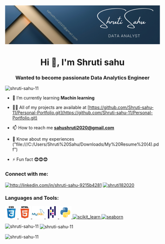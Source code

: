 ![logo](https://github.com/Shruti-sahu-11/sahushruti2020/blob/main/Blue%20Gold%20Elegant%20Minimalist%20Digital%20Marketer%20LinkedIn%20Banner.png)
<h1 align="center">Hi 👋, I'm Shruti sahu</h1>
<h3 align="center">Wanted to become passionate Data Analytics Engineer</h3>

<p align="left"> <img src="https://komarev.com/ghpvc/?username=shruti-sahu-11&label=Profile%20views&color=0e75b6&style=flat" alt="shruti-sahu-11" /> </p>

- 🌱 I’m currently learning **Machin learning**

- 👨‍💻 All of my projects are available at [https://github.com/Shruti-sahu-11/Personal-Portfolio.git](https://github.com/Shruti-sahu-11/Personal-Portfolio.git)

- 📫 How to reach me **sahushruti2020@gmail.com**

- 📄 Know about my experiences ("file:///C:/Users/Shruti%20Sahu/Downloads/My%20Resume%20(4).pdf")

- ⚡ Fun fact **😊😊😊**

<h3 align="left">Connect with me:</h3>
<p align="left">
<a href="https://linkedin.com/in/http://linkedin.com/in/shruti-sahu-9215b4281" target="blank"><img align="center" src="https://raw.githubusercontent.com/rahuldkjain/github-profile-readme-generator/master/src/images/icons/Social/linked-in-alt.svg" alt="http://linkedin.com/in/shruti-sahu-9215b4281" height="30" width="40" /></a>
<a href="https://instagram.com/shruti182020" target="blank"><img align="center" src="https://raw.githubusercontent.com/rahuldkjain/github-profile-readme-generator/master/src/images/icons/Social/instagram.svg" alt="shruti182020" height="30" width="40" /></a>
</p>

<h3 align="left">Languages and Tools:</h3>
<p align="left"> <a href="https://www.w3schools.com/css/" target="_blank" rel="noreferrer"> <img src="https://raw.githubusercontent.com/devicons/devicon/master/icons/css3/css3-original-wordmark.svg" alt="css3" width="40" height="40"/> </a> <a href="https://www.w3.org/html/" target="_blank" rel="noreferrer"> <img src="https://raw.githubusercontent.com/devicons/devicon/master/icons/html5/html5-original-wordmark.svg" alt="html5" width="40" height="40"/> </a> <a href="https://www.mysql.com/" target="_blank" rel="noreferrer"> <img src="https://raw.githubusercontent.com/devicons/devicon/master/icons/mysql/mysql-original-wordmark.svg" alt="mysql" width="40" height="40"/> </a> <a href="https://pandas.pydata.org/" target="_blank" rel="noreferrer"> <img src="https://raw.githubusercontent.com/devicons/devicon/2ae2a900d2f041da66e950e4d48052658d850630/icons/pandas/pandas-original.svg" alt="pandas" width="40" height="40"/> </a> <a href="https://www.python.org" target="_blank" rel="noreferrer"> <img src="https://raw.githubusercontent.com/devicons/devicon/master/icons/python/python-original.svg" alt="python" width="40" height="40"/> </a> <a href="https://scikit-learn.org/" target="_blank" rel="noreferrer"> <img src="https://upload.wikimedia.org/wikipedia/commons/0/05/Scikit_learn_logo_small.svg" alt="scikit_learn" width="40" height="40"/> </a> <a href="https://seaborn.pydata.org/" target="_blank" rel="noreferrer"> <img src="https://seaborn.pydata.org/_images/logo-mark-lightbg.svg" alt="seaborn" width="40" height="40"/> </a> </p>

<p><img align="left" src="https://github-readme-stats.vercel.app/api/top-langs?username=shruti-sahu-11&show_icons=true&locale=en&layout=compact" alt="shruti-sahu-11" /></p>

<p>&nbsp;<img align="center" src="https://github-readme-stats.vercel.app/api?username=shruti-sahu-11&show_icons=true&locale=en" alt="shruti-sahu-11" /></p>

<p><img align="center" src="https://github-readme-streak-stats.herokuapp.com/?user=shruti-sahu-11&" alt="shruti-sahu-11" /></p>
